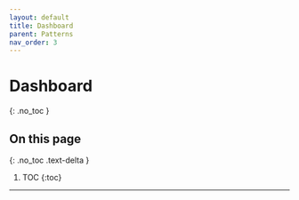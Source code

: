 ```yaml
---
layout: default
title: Dashboard
parent: Patterns
nav_order: 3
---
```


# Dashboard
{: .no_toc }

## On this page
{: .no_toc .text-delta }

1. TOC
{:toc}

---
